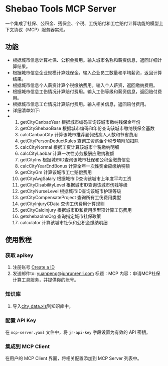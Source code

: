 # Shebao Tools MCP Server

一个集成了社保、公积金、残保金、个税、工伤赔付和工亡赔付计算功能的模型上下文协议（MCP）服务器实现。

## 功能

- 根据城市信息计算社保、公积金费用。输入城市名称和薪资信息，返回详细计算结果。
- 根据城市信息企业规模计算残保金。输入企业员工数量和平均薪资，返回计算结果。
- 根据城市信息个人薪资计算个税缴纳费用。输入个人薪资，返回缴纳费用。
- 根据城市信息工伤情况计算赔付费用。输入工伤等级和薪资信息，返回赔付费用。
- 根据城市信息工亡情况计算赔付费用。输入相关信息，返回赔付费用。
- 详细清单如下:
- 
  1. getCityCanbaoYear 根据城市编码查询该城市缴纳残保金年份
  2. getCityShebaoBase 根据城市编码和年份查询该城市缴纳残保金基数
  3. calcCanbaoCity 计算该城市推荐雇佣残疾人人数和节省费用
  4. getCityPersonDeductRules 查询工资薪金个税专项附加扣除
  5. calcCityNormal 根据工资计算该城市个税缴纳明细
  6. calcCityLaobar 计算一次性劳务报酬应缴纳税额
  7. getCityIns 根据城市ID查询该城市社保和公积金缴费信息
  8. calcCityYearEndBonus 计算全年一次性奖金应缴纳税额
  9. getCityGm 计算该城市工亡赔偿费用
  10. getCityAvgSalary  根据城市ID查询该城市上年度平均工资
  11. getCityDisabilityLevel 根据城市ID查询该城市伤残等级
  12. getCityNurseLevel 根据城市ID查询该城市护理等级
  13. getCityCompensateProject 查询所有工伤费用类型
  14. getCityInjuryCData 查询工伤费用计算规则
  15. getCityCalcInjury 根据城市ID和费用类型项计算工伤费用
  16. getshebaoInsOrg 查询指定城市社保政策
  17. calculator 计算该城市社保和公积金缴纳明细

## 使用教程

### 获取 apikey
1. 注册账号 [Create a  ID](https://check.junrunrenli.com/#/index?src=higress)
2. 发送邮件to: yuanpeng@junrunrenli.com   标题：MCP  内容：申请MCP社保计算工具服务，并提供你的账号。

### 知识库
1. 导入[city_data.xls](https://github.com/alibaba/higress/raw/refs/heads/main/plugins/wasm-go/mcp-servers/mcp-shebao-tools/city_data.xls)到知识库中。

### 配置 API Key

在 `mcp-server.yaml` 文件中，将 `jr-api-key` 字段设置为有效的 API 密钥。

### 集成到 MCP Client

在用户的 MCP Client 界面，将相关配置添加到 MCP Server 列表中。
